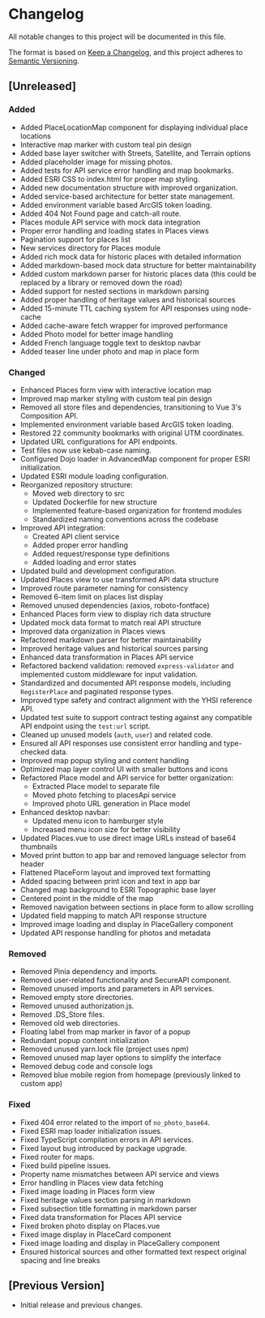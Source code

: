 # Changelog

All notable changes to this project will be documented in this file.

The format is based on [Keep a Changelog](https://keepachangelog.com/en/1.0.0/),
and this project adheres to [Semantic Versioning](https://semver.org/spec/v2.0.0.html).

## [Unreleased]

### Added

- Added PlaceLocationMap component for displaying individual place locations
- Interactive map marker with custom teal pin design
- Added base layer switcher with Streets, Satellite, and Terrain options
- Added placeholder image for missing photos.
- Added tests for API service error handling and map bookmarks.
- Added ESRI CSS to index.html for proper map styling.
- Added new documentation structure with improved organization.
- Added service-based architecture for better state management.
- Added environment variable based ArcGIS token loading.
- Added 404 Not Found page and catch-all route.
- Places module API service with mock data integration
- Proper error handling and loading states in Places views
- Pagination support for places list
- New services directory for Places module
- Added rich mock data for historic places with detailed information
- Added markdown-based mock data structure for better maintainability
- Added custom markdown parser for historic places data (this could be replaced by a library or removed down the road)
- Added support for nested sections in markdown parsing
- Added proper handling of heritage values and historical sources
- Added 15-minute TTL caching system for API responses using node-cache
- Added cache-aware fetch wrapper for improved performance
- Added Photo model for better image handling
- Added French language toggle text to desktop navbar
- Added teaser line under photo and map in place form

### Changed

- Enhanced Places form view with interactive location map
- Improved map marker styling with custom teal pin design
- Removed all store files and dependencies, transitioning to Vue 3's Composition API.
- Implemented environment variable based ArcGIS token loading.
- Restored 22 community bookmarks with original UTM coordinates.
- Updated URL configurations for API endpoints.
- Test files now use kebab-case naming.
- Configured Dojo loader in AdvancedMap component for proper ESRI initialization.
- Updated ESRI module loading configuration.
- Reorganized repository structure:
  - Moved web directory to src
  - Updated Dockerfile for new structure
  - Implemented feature-based organization for frontend modules
  - Standardized naming conventions across the codebase
- Improved API integration:
  - Created API client service
  - Added proper error handling
  - Added request/response type definitions
  - Added loading and error states
- Updated build and development configuration.
- Updated Places view to use transformed API data structure
- Improved route parameter naming for consistency
- Removed 6-item limit on places list display
- Removed unused dependencies (axios, roboto-fontface)
- Enhanced Places form view to display rich data structure
- Updated mock data format to match real API structure
- Improved data organization in Places views
- Refactored markdown parser for better maintainability
- Improved heritage values and historical sources parsing
- Enhanced data transformation in Places API service
- Refactored backend validation: removed `express-validator` and implemented custom middleware for input validation.
- Standardized and documented API response models, including `RegisterPlace` and paginated response types.
- Improved type safety and contract alignment with the YHSI reference API.
- Updated test suite to support contract testing against any compatible API endpoint using the `test:url` script.
- Cleaned up unused models (`auth`, `user`) and related code.
- Ensured all API responses use consistent error handling and type-checked data.
- Improved map popup styling and content handling
- Optimized map layer control UI with smaller buttons and icons
- Refactored Place model and API service for better organization:
  - Extracted Place model to separate file
  - Moved photo fetching to placesApi service
  - Improved photo URL generation in Place model
- Enhanced desktop navbar:
  - Updated menu icon to hamburger style
  - Increased menu icon size for better visibility
- Updated Places.vue to use direct image URLs instead of base64 thumbnails
- Moved print button to app bar and removed language selector from header
- Flattened PlaceForm layout and improved text formatting
- Added spacing between print icon and text in app bar
- Changed map background to ESRI Topographic base layer
- Centered point in the middle of the map
- Removed navigation between sections in place form to allow scrolling
- Updated field mapping to match API response structure
- Improved image loading and display in PlaceGallery component
- Updated API response handling for photos and metadata

### Removed

- Removed Pinia dependency and imports.
- Removed user-related functionality and SecureAPI component.
- Removed unused imports and parameters in API services.
- Removed empty store directories.
- Removed unused authorization.js.
- Removed .DS_Store files.
- Removed old web directories.
- Floating label from map marker in favor of a popup
- Redundant popup content initialization
- Removed unused yarn.lock file (project uses npm)
- Removed unused map layer options to simplify the interface
- Removed debug code and console logs
- Removed blue mobile region from homepage (previously linked to custom app)

### Fixed

- Fixed 404 error related to the import of `no_photo_base64`.
- Fixed ESRI map loader initialization issues.
- Fixed TypeScript compilation errors in API services.
- Fixed layout bug introduced by package upgrade.
- Fixed router for maps.
- Fixed build pipeline issues.
- Property name mismatches between API service and views
- Error handling in Places view data fetching
- Fixed image loading in Places form view
- Fixed heritage values section parsing in markdown
- Fixed subsection title formatting in markdown parser
- Fixed data transformation for Places API service
- Fixed broken photo display on Places.vue
- Fixed image display in PlaceCard component
- Fixed image loading and display in PlaceGallery component
- Ensured historical sources and other formatted text respect original spacing and line breaks

## [Previous Version]

- Initial release and previous changes.
